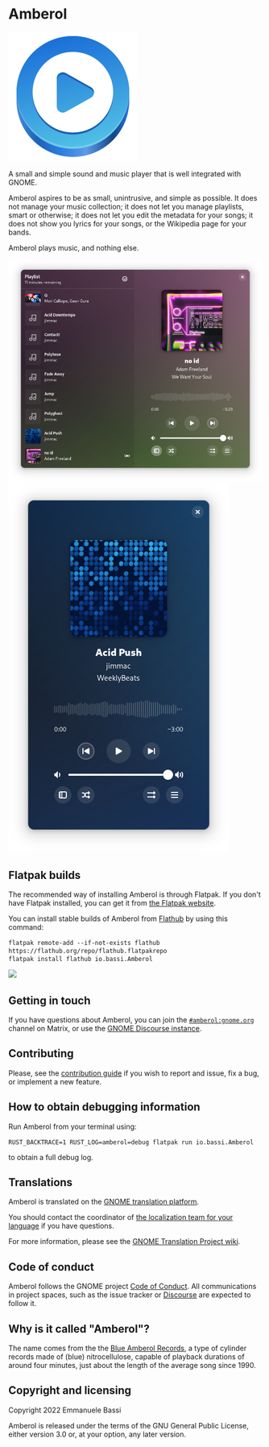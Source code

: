 Amberol
=======

![Application icon](./data/icons/hicolor/scalable/apps/io.bassi.Amberol.svg)

A small and simple sound and music player that is well integrated with GNOME.

Amberol aspires to be as small, unintrusive, and simple as possible. It does
not manage your music collection; it does not let you manage playlists, smart
or otherwise; it does not let you edit the metadata for your songs; it does
not show you lyrics for your songs, or the Wikipedia page for your bands.

Amberol plays music, and nothing else.

![Screenshot 1](./data/screenshots/amberol-2.png)
![Screesnhot 2](./data/screenshots/amberol-3.png)

Flatpak builds
--------------

The recommended way of installing Amberol is through Flatpak. If you don't have
Flatpak installed, you can get it from [the Flatpak website](https://flatpak.org/setup).

You can install stable builds of Amberol from [Flathub](https://flathub.org)
by using this command:

    flatpak remote-add --if-not-exists flathub https://flathub.org/repo/flathub.flatpakrepo
    flatpak install flathub io.bassi.Amberol

<a href="https://flathub.org/apps/details/io.bassi.Amberol"><img src="https://flathub.org/assets/badges/flathub-badge-en.png" width="200"/></a>

Getting in touch
----------------

If you have questions about Amberol, you can join the [`#amberol:gnome.org`](https://matrix.to/#/#amberol:gnome.org)
channel on Matrix, or use the [GNOME Discourse instance](https://discourse.gnome.org/c/applications/7).

Contributing
------------

Please, see the [contribution guide](./CONTRIBUTING.md) if you wish to report
and issue, fix a bug, or implement a new feature.

How to obtain debugging information
-----------------------------------

Run Amberol from your terminal using:

    RUST_BACKTRACE=1 RUST_LOG=amberol=debug flatpak run io.bassi.Amberol

to obtain a full debug log.

Translations
------------

Amberol is translated on the [GNOME translation platform](https://l10n.gnome.org/module/amberol).

You should contact the coordinator of [the localization team for your language](https://l10n.gnome.org/teams/)
if you have questions.

For more information, please see the [GNOME Translation Project wiki](https://wiki.gnome.org/TranslationProject).

Code of conduct
---------------

Amberol follows the GNOME project [Code of Conduct](./code-of-conduct.md). All
communications in project spaces, such as the issue tracker or
[Discourse](https://discourse.gnome.org) are expected to follow it.

Why is it called "Amberol"?
---------------------------

The name comes from the the [Blue Amberol
Records](https://en.wikipedia.org/wiki/Blue_Amberol_Records), a type of cylinder
records made of (blue) nitrocellulose, capable of playback durations of around
four minutes, just about the length of the average song since 1990.

Copyright and licensing
-----------------------

Copyright 2022  Emmanuele Bassi

Amberol is released under the terms of the GNU General Public License, either
version 3.0 or, at your option, any later version.

